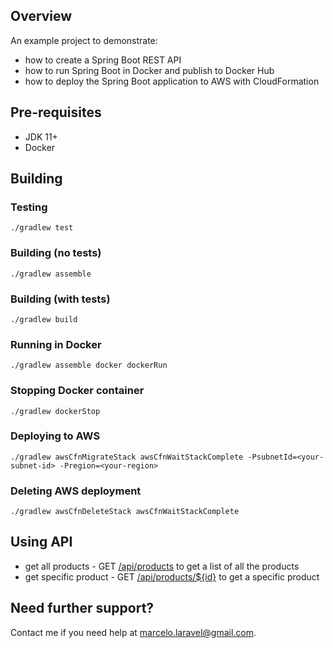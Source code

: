 ## Overview

An example project to demonstrate:

* how to create a Spring Boot REST API
* how to run Spring Boot in Docker and publish to Docker Hub
* how to deploy the Spring Boot application to AWS with CloudFormation

## Pre-requisites

* JDK 11+
* Docker

## Building

### Testing

`./gradlew test`

### Building (no tests)

`./gradlew assemble`

### Building (with tests)

`./gradlew build`

### Running in Docker

`./gradlew assemble docker dockerRun`

### Stopping Docker container

`./gradlew dockerStop`

### Deploying to AWS

`./gradlew awsCfnMigrateStack awsCfnWaitStackComplete -PsubnetId=<your-subnet-id> -Pregion=<your-region>`

### Deleting AWS deployment

`./gradlew awsCfnDeleteStack awsCfnWaitStackComplete`

## Using API

* get all products - GET [/api/products](http://localhost:8080/product) to get a list of all the products
* get specific product - GET [/api/products/${id}](http://localhost:8080/products/1) to get a specific product

## Need further support?
Contact me if you need help at marcelo.laravel@gmail.com.